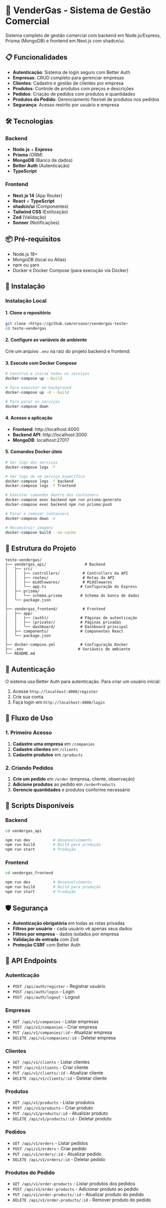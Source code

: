 # 🚀 VenderGas - Sistema de Gestão Comercial

Sistema completo de gestão comercial com backend em Node.js/Express, Prisma (MongoDB) e frontend em Next.js com shadcn/ui.

## 📋 Funcionalidades

- **Autenticação**: Sistema de login seguro com Better Auth
- **Empresas**: CRUD completo para gerenciar empresas
- **Clientes**: Cadastro e gestão de clientes por empresa
- **Produtos**: Controle de produtos com preços e descrições
- **Pedidos**: Criação de pedidos com produtos e quantidades
- **Produtos do Pedido**: Gerenciamento flexível de produtos nos pedidos
- **Segurança**: Acesso restrito por usuário e empresa

## 🛠️ Tecnologias

### Backend
- **Node.js** + **Express**
- **Prisma** (ORM)
- **MongoDB** (Banco de dados)
- **Better Auth** (Autenticação)
- **TypeScript**

### Frontend
- **Next.js 14** (App Router)
- **React** + **TypeScript**
- **shadcn/ui** (Componentes)
- **Tailwind CSS** (Estilização)
- **Zod** (Validação)
- **Sonner** (Notificações)

## 📦 Pré-requisitos

- Node.js 18+ 
- MongoDB (local ou Atlas)
- npm ou yarn
- Docker e Docker Compose (para execução via Docker)

## 🚀 Instalação

### Instalação Local

#### 1. Clone o repositório
```bash
git clone <https://github.com/orsanor/vendergas-teste>
cd teste-vendergas
```
#### 2. Configure as variáveis de ambiente

Crie um arquivo `.env` na raiz do projeto backend e frontend:

#### 3. Execute com Docker Compose

```bash
# Construa e inicie todos os serviços
docker-compose up --build

# Para executar em background
docker-compose up -d --build

# Para parar os serviços
docker-compose down
```

#### 4. Acesse a aplicação

- **Frontend**: http://localhost:4000
- **Backend API**: http://localhost:3000
- **MongoDB**: localhost:27017

#### 5. Comandos Docker úteis

```bash
# Ver logs dos serviços
docker-compose logs -f

# Ver logs de um serviço específico
docker-compose logs -f backend
docker-compose logs -f frontend

# Executar comandos dentro dos containers
docker-compose exec backend npm run prisma:generate
docker-compose exec backend npm run prisma:push

# Parar e remover containers
docker-compose down -v

# Reconstruir imagens
docker-compose build --no-cache
```

## 📁 Estrutura do Projeto

```
teste-vendergas/
├── vendergas_api/                 # Backend
│   ├── src/
│   │   ├── controllers/          # Controllers da API
│   │   ├── routes/               # Rotas da API
│   │   ├── middlewares/          # Middlewares
│   │   └── app.ts               # Configuração do Express
│   ├── prisma/
│   │   └── schema.prisma        # Schema do banco de dados
│   └── package.json
│
├── vendergas_frontend/           # Frontend
│   ├── app/
│   │   ├── (auth)/              # Páginas de autenticação
│   │   ├── (private)/           # Páginas privadas
│   │   └── dashboard/           # Dashboard principal
│   ├── components/              # Componentes React
│   └── package.json
│
├── docker-compose.yml           # Configuração Docker
├── .env                        # Variáveis de ambiente
└── README.md
```

## 🔐 Autenticação

O sistema usa Better Auth para autenticação. Para criar um usuário inicial:

1. Acesse `http://localhost:4000/register`
2. Crie sua conta
3. Faça login em `http://localhost:4000/login`

## 🏢 Fluxo de Uso

### 1. Primeiro Acesso
1. **Cadastre uma empresa** em `/companies`
2. **Cadastre clientes** em `/clients`
3. **Cadastre produtos** em `/products`

### 2. Criando Pedidos
1. **Crie um pedido** em `/order` (empresa, cliente, observação)
2. **Adicione produtos** ao pedido em `/orderProducts`
3. **Gerencie quantidades** e produtos conforme necessário

## 🔧 Scripts Disponíveis

### Backend
```bash
cd vendergas_api

npm run dev          # Desenvolvimento
npm run build        # Build para produção
npm run start        # Produção
```

### Frontend
```bash
cd vendergas_frontend

npm run dev          # Desenvolvimento
npm run build        # Build para produção
npm run start        # Produção
```

## 🛡️ Segurança

- **Autenticação obrigatória** em todas as rotas privadas
- **Filtros por usuário** - cada usuário vê apenas seus dados
- **Filtros por empresa** - dados isolados por empresa
- **Validação de entrada** com Zod
- **Proteção CSRF** com Better Auth

## 📝 API Endpoints

### Autenticação
- `POST /api/auth/register` - Registrar usuário
- `POST /api/auth/login` - Login
- `POST /api/auth/logout` - Logout

### Empresas
- `GET /api/v1/companies` - Listar empresas
- `POST /api/v1/companies` - Criar empresa
- `PUT /api/v1/companies/:id` - Atualizar empresa
- `DELETE /api/v1/companies/:id` - Deletar empresa

### Clientes
- `GET /api/v1/clients` - Listar clientes
- `POST /api/v1/clients` - Criar cliente
- `PUT /api/v1/clients/:id` - Atualizar cliente
- `DELETE /api/v1/clients/:id` - Deletar cliente

### Produtos
- `GET /api/v1/products` - Listar produtos
- `POST /api/v1/products` - Criar produto
- `PUT /api/v1/products/:id` - Atualizar produto
- `DELETE /api/v1/products/:id` - Deletar produto

### Pedidos
- `GET /api/v1/orders` - Listar pedidos
- `POST /api/v1/orders` - Criar pedido
- `PUT /api/v1/orders/:id` - Atualizar pedido
- `DELETE /api/v1/orders/:id` - Deletar pedido

### Produtos do Pedido
- `GET /api/v1/order-products` - Listar produtos dos pedidos
- `POST /api/v1/order-products` - Adicionar produto ao pedido
- `PUT /api/v1/order-products/:id` - Atualizar produto do pedido
- `DELETE /api/v1/order-products/:id` - Remover produto do pedido
